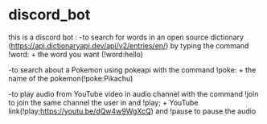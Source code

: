 # discord_bot
this is a discord bot :
-to search for words in an open source dictionary (https://api.dictionaryapi.dev/api/v2/entries/en/)
by typing the command !word: + the word you want (!word:hello)

-to search about a Pokemon using pokeapi with the command !poke: + the name of the pokemon(!poke:Pikachu)

-to play audio from YouTube video in audio channel with the command !join to join the same channel the user in and !play; + YouTube link(!play;https://youtu.be/dQw4w9WgXcQ) and !pause to pause the audio 
